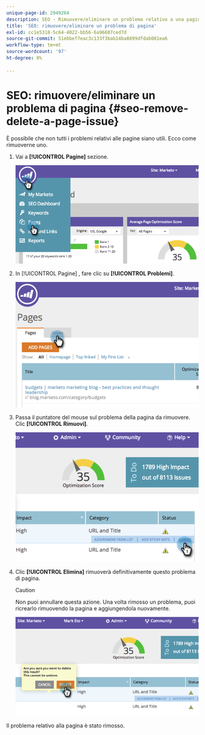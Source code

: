 ```yaml
---
unique-page-id: 2949264
description: SEO - Rimuovere/eliminare un problema relativo a una pagina - Documentazione di Marketo - Documentazione del prodotto
title: 'SEO: rimuovere/eliminare un problema di pagina'
exl-id: cc1e5318-5c64-4022-bb56-6a96607ced7d
source-git-commit: 51ebbef7eac3c133f3bab14ba8899dfdab081ea6
workflow-type: tm+mt
source-wordcount: '97'
ht-degree: 0%

---
```


# SEO: rimuovere/eliminare un problema di pagina {#seo-remove-delete-a-page-issue}

È possibile che non tutti i problemi relativi alle pagine siano utili. Ecco come rimuoverne uno.

1. Vai a **[!UICONTROL Pagine]** sezione.

   ![](assets/image2014-9-18-14-3a0-3a16.png)

1. In [!UICONTROL Pagine] , fare clic su **[!UICONTROL Problemi]**.

   ![](assets/image2014-9-18-14-3a0-3a30.png)

1. Passa il puntatore del mouse sul problema della pagina da rimuovere. Clic **[!UICONTROL Rimuovi]**.

   ![](assets/image2014-9-18-14-3a0-3a38.png)

1. Clic **[!UICONTROL Elimina]** rimuoverà definitivamente questo problema di pagina.

   >[!CAUTION]
   >
   >Non puoi annullare questa azione. Una volta rimosso un problema, puoi ricrearlo rimuovendo la pagina e aggiungendola nuovamente.

   ![](assets/image2014-9-18-14-3a1-3a28.png)

Il problema relativo alla pagina è stato rimosso.
